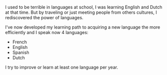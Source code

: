 I used to be terrible in languages at school, I was learning English and Dutch at that time. But by traveling or just meeting people from others cultures, I rediscovered the power of languages.

I've now developed my learning path to acquiring a new language the more efficiently and I speak now 4 languages:

  - French
  - English
  - Spanish
  - Dutch

I try to improve or learn at least one language per year.
